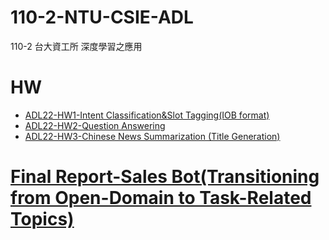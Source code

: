 # 110-2-NTU-CSIE-ADL
110-2 台大資工所 深度學習之應用
# HW
* [ADL22-HW1-Intent Classification&Slot Tagging(IOB format)](https://github.com/paul0728/110-2-NTU-CSIE-ADL/tree/main/ADL22-HW1)
* [ADL22-HW2-Question Answering](https://github.com/paul0728/110-2-NTU-CSIE-ADL/tree/main/ADL22-HW2)
* [ADL22-HW3-Chinese News Summarization (Title Generation)](https://github.com/paul0728/110-2-NTU-CSIE-ADL/tree/main/ADL22-HW3)
# [Final Report-Sales Bot(Transitioning from Open-Domain to Task-Related Topics)](https://github.com/paul0728/110-2-NTU-CSIE-ADL/tree/main/ADL-Final)





